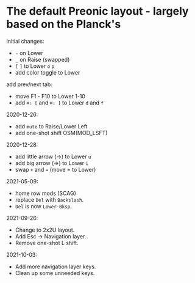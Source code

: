 # The default Preonic layout - largely based on the Planck's

Initial changes:

-   `-` on Lower
-   `_` on Raise (swapped)
-   `[` `]` to Lower `o` `p`
-   add color toggle to Lower

add prev/next tab:

-   move F1 - F10 to Lower 1-10
-   add `⌘⇧ [` and `⌘⇧ ]` to Lower `d` and `f`

2020-12-26:

-   add `mute` to Raise/Lower Left
-   add one-shot shift OSM(MOD_LSFT)

2020-12-28:

-   add little arrow (->) to Lower `u`
-   add big arrow (=>) to Lower `i`
-   swap `+` and `=` (move = to Lower)

2021-05-09:

-   home row mods (SCAG)
-   replace `Del` with `Backslash`.
-   `Del` is now `Lower-Bksp`.

2021-09-26:

-   Change to 2x2U layout.
-   Add Esc -> Navigation layer.
-   Remove one-shot L shift.

2021-10-03:

-   Add more navigation layer keys.
-   Clean up some unneeded keys.
